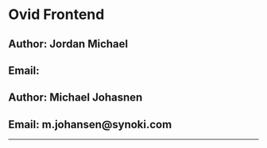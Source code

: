 <h1>Ovid Frontend</h1>
<h2>Author: Jordan Michael</h2>
<h2>Email: </h2>
<h2>Author: Michael Johasnen</h2>
<h2>Email: m.johansen@synoki.com</h2>
<hr/>